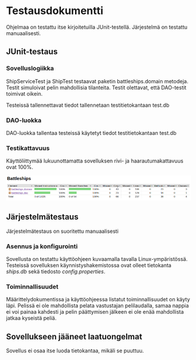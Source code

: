 # Testausdokumentti

Ohjelmaa on testattu itse kirjoitetuilla JUnit-testellä. Järjestelmä on testattu manuaalisesti.

## JUnit-testaus

### Sovelluslogiikka

ShipServiceTest ja ShipTest testaavat paketin battleships.domain metodeja. Testit simuloivat pelin mahdollisia tilanteita. Testit olettavat, että DAO-testit toimivat oikein.

Testeissä tallennettavat tiedot tallennetaan testitietokantaan test.db

### DAO-luokka

DAO-luokka tallentaa testeissä käytetyt tiedot testitietokantaan test.db

### Testikattavuus

Käyttöliittymää lukuunottamatta sovelluksen rivi- ja haarautumakattavuus ovat 100%.

![alt_text](https://github.com/Miniaya/ot-harjoitustyo/blob/master/dokumentaatio/kuvat/testikattavuus.png)

## Järjestelmätestaus

Järjestelmätestaus on suoritettu manuaalisesti

### Asennus ja konfigurointi

Sovellusta on testattu käyttöohjeen kuvaamalla tavalla Linux-ympäristössä. Testeissä sovelluksen käynnistyshakemistossa ovat olleet tietokanta _ships.db_ sekä tiedosto _config.properties_.

### Toiminnallisuudet

Määrittelydokumentissa ja käyttöohjeessa listatut toiminnallisuudet on käyty läpi. Pelissä ei ole mahdollista pelata vastustajan pelilaudalla, samaa nappia ei voi painaa kahdesti ja pelin päättymisen jälkeen ei ole enää mahdollista jatkaa kyseistä peliä.

## Sovellukseen jääneet laatuongelmat

Sovellus ei osaa itse luoda tietokantaa, mikäli se puuttuu.
